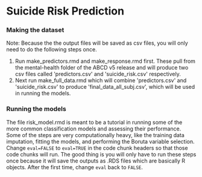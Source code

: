 # Suicide Risk Prediction
### Making the dataset
Note: Because the the output files will be saved as csv files, you will only need to do the following steps once.
1. Run make_predictors.rmd and make_response.rmd first. These pull from the mental-health folder of the ABCD v5 release and will produce two csv files called 'predictors.csv' and 'suicide_risk.csv' respectively.
2. Next run make_full_data.rmd which will combine 'predictors.csv' and 'suicide_risk.csv' to produce 'final_data_all_subj.csv', which will be used in running the models.

### Running the models
The file risk_model.rmd is meant to be a tutorial in running some of the more common classification models and assessing their performance. Some of the steps are very computationally heavy, like the training data imputation, fitting the models, and performing the Boruta variable selection. Change `eval=FALSE` to `eval=TRUE` in the code chunk headers so that those code chunks will run. The good thing is you will only have to run these steps once because it will save the outputs as .RDS files which are basically R objects. After the first time, change `eval` back to `FALSE`.
